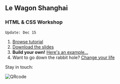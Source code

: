 ## Le Wagon Shanghai

### HTML & CSS Workshop

`Update: Dec 15`

1. [Browse tutorial](https://agourdji.github.io/feb6/)
2. [Download the slides](https://github.com/tgenaitay/dec16/raw/gh-pages/Le%20Wagon%20-%20Landing%20page%20Workshop.pdf)
3. **Build your own!** [Here's an example...](https://tgenaitay.github.io/xnode-landing/)
4. Want to go down the rabbit hole? [Change your life](http://www.lewagon.com/shanghai)

Stay in touch:

![QRcode](https://tgenaitay.github.io/dec16/images/QRCodeLeWagon.gif)

